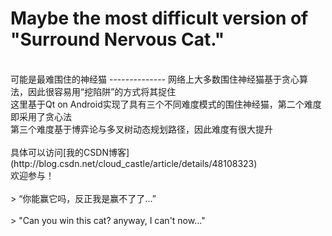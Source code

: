 Maybe the most difficult version of "Surround Nervous Cat."
==============
<br/>
可能是最难围住的神经猫
--------------
网络上大多数围住神经猫基于贪心算法，因此很容易用“挖陷阱”的方式将其捉住<br/>
这里基于Qt on Android实现了具有三个不同难度模式的围住神经猫，第二个难度即采用了贪心法<br/>
第三个难度基于博弈论与多叉树动态规划路径，因此难度有很大提升<br/>
<br/>
具体可以访问[我的CSDN博客](http://blog.csdn.net/cloud_castle/article/details/48108323)<br/>
欢迎参与！<br/>
<br/>
> “你能赢它吗，反正我是赢不了了...”<br/>
<br/>
> "Can you win this cat? anyway, I can't now..."

